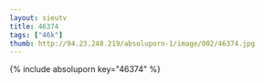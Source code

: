 ```yaml
--- 
layout: sieutv
title: 46374
tags: ["46k"]
thumb: http://94.23.248.219/absoluporn-1/image/002/46374.jpg
---
```

{% include absoluporn key="46374" %} 
